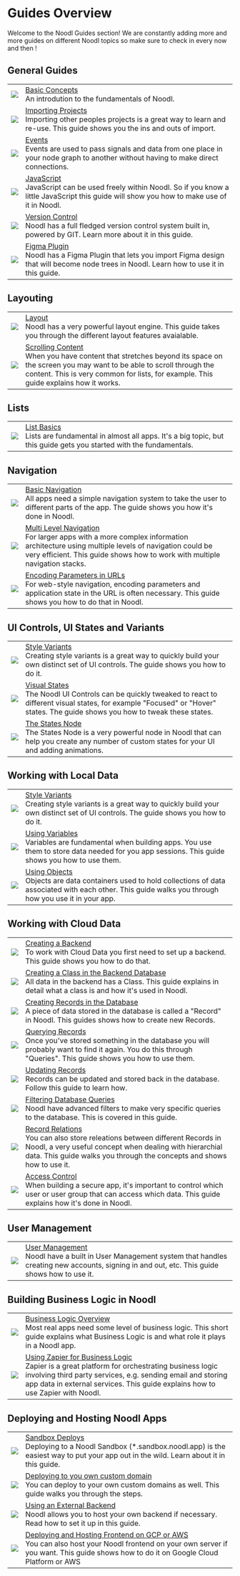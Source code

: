 # Guides Overview

Welcome to the Noodl Guides section! We are constantly adding more and more guides on different Noodl topics so make sure to check in every now and then !

## General Guides
<table class="modules-table">
    <tr>
        <td><img src="/modules/validation/FormValidationModule.png"></img></td>
        <td><a href="#/guides/basic-concepts/">Basic Concepts</a><br>An introdution to the fundamentals of Noodl.</td>
    </tr>
    <tr>
        <td><img src="/modules/validation/FormValidationModule.png"></img></td>
        <td><a href="#/guides/importing/">Importing Projects</a><br>Importing other peoples projects is a great way to learn and re-use. This guide shows you the ins and outs of import.</td>
    </tr>
    <tr>
        <td><img src="/modules/validation/FormValidationModule.png"></img></td>
        <td><a href="#/guides/events/">Events</a><br>Events are used to pass signals and data from one place in your node graph to another without having to make direct connections.</td>
    </tr>    
    <tr>
        <td><img src="/modules/validation/FormValidationModule.png"></img></td>
        <td><a href="#/guides/javascript.md">JavaScript</a><br>JavaScript can be used freely within Noodl. So if you know a little JavaScript this guide will show you how to make use of it in Noodl.</td>
    </tr>
    <tr>
        <td><img src="/modules/validation/FormValidationModule.png"></td>
        <td><a href="#/guides/version-control/">Version Control</a><br>Noodl has a full fledged version control system built in, powered by GIT. Learn more about it in this guide.</td>
    </tr>
    <tr>
        <td><img src="/modules/validation/FormValidationModule.png"></img></td>
        <td><a href="#/guides/figma/">Figma Plugin</a><br>Noodl has a Figma Plugin that lets you import Figma design that will become node trees in Noodl. Learn how to use it in this guide.</td>
    </tr>
</table>

## Layouting

<table class="modules-table">
    <tr>
        <td><img src="/modules/validation/FormValidationModule.png"></img></td>
        <td><a href="#guides/layouts/layout-basics/">Layout</a><br>Noodl has a very powerful layout engine. This guide takes you through the different layout features avaialable.</td>
    </tr>
    <tr>
        <td><img src="/modules/validation/FormValidationModule.png"></img></td>
        <td><a href="#guides/layouts/scrolling/">Scrolling Content</a><br>When you have content that stretches beyond its space on the screen you may want to be able to scroll through the content. This is very common for lists, for example. This guide explains how it works.</td>
    </tr>
</table>

## Lists

<table class="modules-table">
    <tr>
        <td><img src="/modules/validation/FormValidationModule.png"></img></td>
        <td><a href="#/guides/lists/list-basics/">List Basics</a><br>Lists are fundamental in almost all apps. It's a big topic, but this guide gets you started with the fundamentals.</td>
    </tr>
</table>

## Navigation

<table class="modules-table">
    <tr>
        <td><img src="/modules/validation/FormValidationModule.png"></img></td>
        <td><a href="#/guides/navigation/web-navigation/basic-navigation/">Basic Navigation</a><br>All apps need a simple navigation system to take the user to different parts of the app. The guide shows you how it's done in Noodl.</td>
    </tr>
    <tr>
        <td><img src="/modules/validation/FormValidationModule.png"></img></td>
        <td><a href="#/guides/navigation/web-navigation/multi-level-navigation/">Multi Level Navigation</a><br>For larger apps with a more complex information architecture using multiple levels of navigation could be very efficient. This guide shows how to work with multiple navigation stacks.</td>
    </tr>
    <tr>
        <td><img src="/modules/validation/FormValidationModule.png"></img></td>
        <td><a href="#/guides/navigation/web-navigation/encoding-params-in-url/">Encoding Parameters in URLs</a><br>For web-style navigation, encoding parameters and application state in the URL is often necessary. This guide shows you how to do that in Noodl.</td>
    </tr>
</table>

## UI Controls, UI States and Variants

<table class="modules-table">
    <tr>
        <td><img src="/modules/validation/FormValidationModule.png"></img></td>
        <td><a href="#/guides/states-and-variants/variants/">Style Variants</a><br>Creating style variants is a great way to quickly build your own distinct set of UI controls. The guide shows you how to do it.</td>
    </tr>
    <tr>
        <td><img src="/modules/validation/FormValidationModule.png"></img></td>
        <td><a href="#/guides/states-and-variants/visual-states/">Visual States</a><br>The Noodl UI Controls can be quickly tweaked to react to different visual states, for example "Focused" or "Hover" states. The guide shows you how to tweak these states.</td>
    </tr>
    <tr>
        <td><img src="/modules/validation/FormValidationModule.png"></img></td>
        <td><a href="#/guides/states-and-variants/states-node/">The States Node</a><br>The States Node is a very powerful node in Noodl that can help you create any number of custom states for your UI and adding animations.</td>
    </tr>
</table>


## Working with Local Data

<table class="modules-table">
    <tr>
        <td><img src="/modules/validation/FormValidationModule.png"></img></td>
        <td><a href="#/guides/states-and-variants/variants/">Style Variants</a><br>Creating style variants is a great way to quickly build your own distinct set of UI controls. The guide shows you how to do it.</td>
    </tr>
    <tr>
        <td><img src="/modules/validation/FormValidationModule.png"></img></td>
        <td><a href="#/guides/working-with-data/local-data/using-variables/">Using Variables</a><br>Variables are fundamental when building apps. You use them to store data needed for you app sessions. This guide shows you how to use them.</td>
    </tr>
    <tr>
        <td><img src="/modules/validation/FormValidationModule.png"></img></td>
        <td><a href="#/guides/working-with-data/local-data/using-objects/">Using Objects</a><br>Objects are data containers used to hold collections of data associated with each other. This guide walks you through how you use it in your app.</td>
    </tr>
</table>

## Working with Cloud Data

<table class="modules-table">
    <tr>
        <td><img src="/modules/validation/FormValidationModule.png"></img></td>
        <td><a href="#/guides/working-with-data/cloud-data/creating-backend/">Creating a Backend</a><br>To work with Cloud Data you first need to set up a backend. This guide shows you how to do that.</td>
    </tr>
    <tr>
        <td><img src="/modules/validation/FormValidationModule.png"></img></td>
        <td><a href="#/guides/working-with-data/cloud-data/creating-class/">Creating a Class in the Backend Database</a><br>All data in the backend has a Class. This guide explains in detail what a class is and how it's used in Noodl.</td>
    </tr>
    <tr>
        <td><img src="/modules/validation/FormValidationModule.png"></img></td>
        <td><a href="#/guides/working-with-data/cloud-data/creating-records/">Creating Records in the Database</a><br>A piece of data stored in the database is called a "Record" in Noodl. This guides shows how to create new Records.</td>
    </tr>
    <tr>
        <td><img src="/modules/validation/FormValidationModule.png"></img></td>
        <td><a href="#/guides/working-with-data/cloud-data/querying-records/">Querying Records</a><br>Once you've stored something in the database you will probably want to find it again. You do this through "Queries". This guide shows you how to use them.    </td>
    </tr>
    <tr>
        <td><img src="/modules/validation/FormValidationModule.png"></img></td>
        <td><a href="#/guides/working-with-data/cloud-data/updating-records/">Updating Records</a><br>Records can be updated and stored back in the database. Follow this guide to learn how.</td>
    </tr>
    <tr>
        <td><img src="/modules/validation/FormValidationModule.png"></img></td>
        <td><a href="#/guides/working-with-data/cloud-data/query-filters/">Filtering Database Queries</a><br>Noodl have advanced filters to make very specific queries to the database. This is covered in this guide.</td>
    </tr>
    <tr>
        <td><img src="/modules/validation/FormValidationModule.png"></img></td>
        <td><a href="#/guides/working-with-data/cloud-data/relations/">Record Relations</a><br>You can also store releations between different Records in Noodl, a very useful concept when dealing with hierarchial data. This guide walks you through the concepts and shows how to use it.</td>
    </tr>
    <tr>
        <td><img src="/modules/validation/FormValidationModule.png"></img></td>
        <td><a href="#/guides/working-with-data/cloud-data/access-control/">Access Control</a><br>When building a secure app, it's important to control which user or user group that can access which data. This guide explains how it's done in Noodl.</td>
    </tr>
</table>

## User Management

<table class="modules-table">
    <tr>
        <td><img src="/modules/validation/FormValidationModule.png"></img></td>
        <td><a href="#/guides/user-management/">User Management</a><br>Noodl have a built in User Management system that handles creating new accounts, signing in and out, etc. This guide shows how to use it.</td>
    </tr>
</table>

## Building Business Logic in Noodl

<table class="modules-table">
    <tr>
        <td><img src="/modules/validation/FormValidationModule.png"></img></td>
        <td><a href="#/guides/business-logic/overview/">Business Logic Overview</a><br>Most real apps need some level of business logic. This short guide explains what Business Logic is and what role it plays in a Noodl app.</td>
    </tr>
    <tr>
        <td><img src="/modules/validation/FormValidationModule.png"></img></td>
        <td><a href="#/guides/business-logic/zapier/">Using Zapier for Business Logic</a><br>Zapier is a great platform for orchestrating business logic involving third party services, e.g. sending email and storing app data in external services. This guide explains how to use Zapier with Noodl.</td>
    </tr>
</table>

## Deploying and Hosting Noodl Apps

<table class="modules-table">
    <tr>
        <td><img src="/modules/validation/FormValidationModule.png"></img></td>
        <td><a href="#/guides/deploy-noodl-apps/deploy-noodl-dot-app.md">Sandbox Deploys</a><br>Deploying to a Noodl Sandbox (*.sandbox.noodl.app) is the easiest way to put your app out in the wild. Learn about it in this guide.</td>
    </tr>
    <tr>
        <td><img src="/modules/validation/FormValidationModule.png"></img></td>
        <td><a href="#/guides/deploy-noodl-apps/deploy-to-own-domain.md">Deploying to you own custom domain</a><br>You can deploy to your own custom domains as well. This guide walks you through the steps.</td>
    </tr>
    <tr>
        <td><img src="/modules/validation/FormValidationModule.png"></img></td>
        <td><a href="#/guides/deploy-noodl-apps/using-external-backend.md">Using an External Backend</a><br>Noodl allows you to host your own backend if necessary. Read how to set it up in this guide.</td>
    </tr>
    <tr>
        <td><img src="/modules/validation/FormValidationModule.png"></img></td>
        <td><a href="#/guides/deploy-noodl-apps/hosting-frontend.md">Deploying and Hosting Frontend on GCP or AWS</a><br>You can also host your Noodl frontend on your own server if you want. This guide shows how to do it on Google Cloud Platform or AWS</td>
    </tr>
</table>

</table>